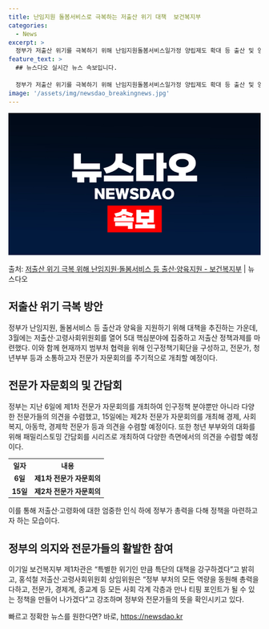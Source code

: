 ```yaml
---
title: 난임지원 돌봄서비스로 극복하는 저출산 위기 대책  보건복지부
categories:
  - News
excerpt: >
  정부가 저출산 위기를 극복하기 위해 난임지원돌봄서비스일가정 양립제도 확대 등 출산 및 양육을 지원한다. 또한…
feature_text: >
  ## 뉴스다오 실시간 뉴스 속보입니다.

  정부가 저출산 위기를 극복하기 위해 난임지원돌봄서비스일가정 양립제도 확대 등 출산 및 양육을 지원한다. 또한…
image: '/assets/img/newsdao_breakingnews.jpg'
---
```


![뉴스다오 속보](/assets/img/newsdao_breakingnews.jpg)

<p>출처: <a href="https://newsdao.kr/2810" rel="dofollow">저출산 위기 극복 위해 난임지원·돌봄서비스 등 출산·양육지원 - 보건복지부</a> | 뉴스다오</p>

<h2 data-ke-size="size26">저출산 위기 극복 방안</h2>
<p data-ke-size="size16">정부가 난임지원, 돌봄서비스 등 출산과 양육을 지원하기 위해 대책을 추진하는 가운데, 3월에는 저출산·고령사회위원회를 열어 5대 핵심분야에 집중하고 저출산 정책과제를 마련했다. 이와 함께 현재까지 범부처 협력을 위해 인구정책기획단을 구성하고, 전문가, 청년부부 등과 소통하고자 전문가 자문회의를 주기적으로 개최할 예정이다.</p>

<h2 data-ke-size="size26">전문가 자문회의 및 간담회</h2>
<p data-ke-size="size16">정부는 지난 6일에 제1차 전문가 자문회의를 개최하여 인구정책 분야뿐만 아니라 다양한 전문가들의 의견을 수렴했고, 15일에는 제2차 전문가 자문회의를 개최해 경제, 사회복지, 아동학, 경제학 전문가 등과 의견을 수렴할 예정이다. 또한 청년 부부와의 대화를 위해 패밀리스토밍 간담회를 시리즈로 개최하여 다양한 측면에서의 의견을 수렴할 예정이다.</p>

<table>
  <tr>
    <th>일자</th>
    <th>내용</th>
  </tr>
  <tr>
    <td style="text-align: center; height: 17px;"><b>6일</b></td>
    <td style="text-align: center; height: 17px;"><b>제1차 전문가 자문회의</b></td>
  </tr>
  <tr>
    <td style="text-align: center; height: 17px;"><b>15일</b></td>
    <td style="text-align: center; height: 17px;"><b>제2차 전문가 자문회의</b></td>
  </tr>
</table>

<p data-ke-size="size16">이를 통해 저출산·고령화에 대한 엄중한 인식 하에 정부가 총력을 다해 정책을 마련하고자 하는 모습이다.</p>

<h2 data-ke-size="size26">정부의 의지와 전문가들의 활발한 참여</h2>
<p data-ke-size="size16">이기일 보건복지부 제1차관은 “특별한 위기인 만큼 특단의 대책을 강구하겠다”고 밝히고, 홍석철 저출산·고령사회위원회 상임위원은 “정부 부처의 모든 역량을 동원해 총력을 다하고, 전문가, 경제계, 종교계 등 모든 사회 각계 각층과 만나 티핑 포인트가 될 수 있는 정책을 만들어 나가겠다”고 강조하며 정부와 전문가들의 뜻을 확인시키고 있다.</p>
 

빠르고 정확한 뉴스를 원한다면? 바로, <a href="https://newsdao.kr" rel="dofollow">https://newsdao.kr</a>


    
